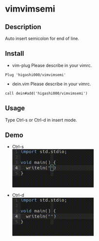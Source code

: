 # vimvimsemi

## Description
Auto insert semicolon for end of line.

## Install
- vim-plug
Please describe in your vimrc.<br>
```
Plug 'higashi000/vimvimsemi'
```

- dein.vim
Please describe in your vimrc.<br>
```
call dein#add('higashi000/vimvimsemi')
```

## Usage
Type Ctrl-s or Ctrl-d in insert mode.<br>

## Demo
- Ctrl-s<br>
![demo-ctrl-s](https://github.com/higashi000/vimvimsemi/blob/master/gif/ctrl-s.gif)

- Ctrl-d<br>
![demo-ctrl-d](https://github.com/higashi000/vimvimsemi/blob/master/gif/ctrl-d.gif)
